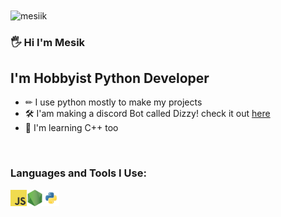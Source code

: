 <img align="center" alt="mesiik" width="150" src="https://cdn.discordapp.com/attachments/781208182344515596/803615133565845584/image0.png" />

### 🖐 Hi I'm Mesik

## I'm Hobbyist Python Developer

- ✏ I use python mostly to make my projects
- 🛠 I'am making a discord Bot called Dizzy! check it out [here](http://dizzy.gq)
- 🧱 I'm learning C++ too

<br />

### Languages and Tools I Use:


<img align="left" alt="JavaScript" width="26px" src="https://raw.githubusercontent.com/github/explore/80688e429a7d4ef2fca1e82350fe8e3517d3494d/topics/javascript/javascript.png" />
<img align="left" alt="Node.js" width="26px" src="https://raw.githubusercontent.com/github/explore/80688e429a7d4ef2fca1e82350fe8e3517d3494d/topics/nodejs/nodejs.png" />
<img align="left" alt="Python" width="26px" src="https://raw.githubusercontent.com/github/explore/80688e429a7d4ef2fca1e82350fe8e3517d3494d/topics/python/python.png" />

